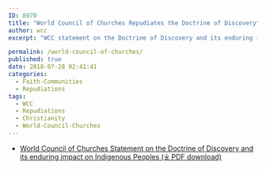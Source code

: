 ```yaml
---
ID: 8970
title: "World Council of Churches Repudiates the Doctrine of Discovery"
author: wcc
excerpt: "WCC statement on the Doctrine of Discovery and its enduring impact on Indigenous Peoples."

permalink: /world-council-of-churches/
published: true
date: 2018-07-28 02:41:41
categories:
  - Faith-Communities
  - Repudiations
tags:
  - WCC
  - Repudiations
  - Christianity
  - World-Council-Churches
---
```

*   [World Council of Churches Statement on the Doctrine of Discovery and its enduring impact on Indigenous Peoples (⤓ PDF download)](/assets/pdfs/wcc-document-021712.pdf)
